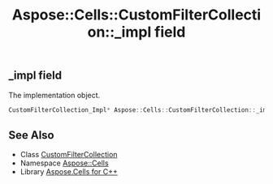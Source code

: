 ﻿---
title: Aspose::Cells::CustomFilterCollection::_impl field
linktitle: _impl
second_title: Aspose.Cells for C++ API Reference
description: 'Aspose::Cells::CustomFilterCollection::_impl field. The implementation object in C++.'
type: docs
weight: 1100
url: /cpp/aspose.cells/customfiltercollection/_impl/
---
## _impl field


The implementation object.

```cpp
CustomFilterCollection_Impl* Aspose::Cells::CustomFilterCollection::_impl
```

## See Also

* Class [CustomFilterCollection](../)
* Namespace [Aspose::Cells](../../)
* Library [Aspose.Cells for C++](../../../)
